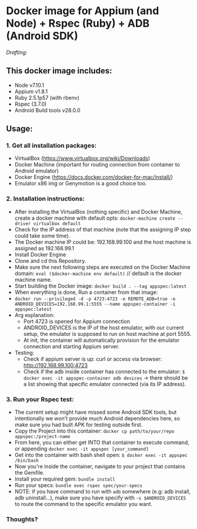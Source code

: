 # Docker image for Appium (and Node) + Rspec (Ruby) + ADB (Android SDK)

*Drafting:*

## This docker image includes:
  - Node v7.10.1
  - Appium v1.8.1
  - Ruby 2.5.1p57 (with rbenv)
  - Rspec (3.7.0)
  - Android Build tools v28.0.0

## Usage:
### 1. Get all installation packages:
   - VirtualBox (https://www.virtualbox.org/wiki/Downloads)
   - Docker Machine (important for routing connection from container to Android emulator)
   - Docker Engine (https://docs.docker.com/docker-for-mac/install/)
   - Emulator x86 img or Genymotion is a good choice too.

### 2. Installation instructions:
   - After installing the VirtualBox (nothing specific) and Docker Machine, create a docker machine with default opts: `docker-machine create --driver virtualbox default `
   - Check for the IP address of that machine (note that the assigning IP step could take some time).
   - The Docker machine IP could be: 192.168.99.100 and the host machine is assigned as 192.168.99.1
   - Install Docker Engine
   - Clone and cd this Repository.
   - Make sure the next following steps are executed on the Docker Machine domain: `eval ($docker-machine env default)` // default is the docker machine name.
   - Start building the Docker image: `docker build . --tag appspec:latest`
   - When everything is done, Run a container from that image:
   - `docker run --privileged -d -p 4723:4723 -e REMOTE_ADB=true -e ANDROID_DEVICES=192.168.99.1:5555 --name appspec-container -i appspec:latest`
   - Arg explanation: 
      - Port 4723 is opened for Appium connection
      - ANDROID_DEVICES is the IP of the host emulator, with our current setup, the emulator is supposed to run on host machine at port 5555.
      - At init, the container will automatically provision for the emulator connection and starting Appium server.
   - Testing: 
      - Check if appium server is up: curl or access via browser: http://192.168.99.100:4723
      - Check if the adb inside container has connected to the emulator: `$ docker exec -it appspec-container adb devices` -> there should be a list showing that specific emulator connected (via its IP address).

### 3. Run your Rspec test:
   - The current setup might have missed some Android SDK tools, but intentionally we won't provide much Android dependencies here, so make sure you had built APK for testing outside first.
   - Copy the Project into this container: `docker cp path/to/your/repo appspec:/project-name`
   - From here, you can either get INTO that container to execute command, or appending `docker exec -it appspec [your_command]`
   - Get into the container with bash shell open: `$ docker exec -it appspec /bin/bash`
   - Now you're inside the container, navigate to your project that contains the Gemfile.
   - Install your required gem: `bundle install`
   - Run your specs: `bundle exec rspec spec/your-specs`
   - NOTE: if you have command to run with `adb` somewhere (e.g: adb install, adb uninstall...), make sure you have specify with `-s $ANDROID_DEVICES` to route the command to the specific emulator you want.


### Thoughts?
